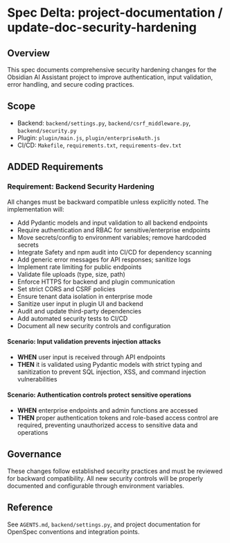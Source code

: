 # Spec Delta: project-documentation / update-doc-security-hardening

## Overview

This spec documents comprehensive security hardening changes for the Obsidian AI Assistant project to improve authentication, input validation, error handling, and secure coding practices.

## Scope

- Backend: `backend/settings.py`, `backend/csrf_middleware.py`, `backend/security.py`
- Plugin: `plugin/main.js`, `plugin/enterpriseAuth.js`
- CI/CD: `Makefile`, `requirements.txt`, `requirements-dev.txt`

## ADDED Requirements

### Requirement: Backend Security Hardening

All changes must be backward compatible unless explicitly noted. The implementation will:

- Add Pydantic models and input validation to all backend endpoints
- Require authentication and RBAC for sensitive/enterprise endpoints
- Move secrets/config to environment variables; remove hardcoded secrets
- Integrate Safety and npm audit into CI/CD for dependency scanning
- Add generic error messages for API responses; sanitize logs
- Implement rate limiting for public endpoints
- Validate file uploads (type, size, path)
- Enforce HTTPS for backend and plugin communication
- Set strict CORS and CSRF policies
- Ensure tenant data isolation in enterprise mode
- Sanitize user input in plugin UI and backend
- Audit and update third-party dependencies
- Add automated security tests to CI/CD
- Document all new security controls and configuration

#### Scenario: Input validation prevents injection attacks

- **WHEN** user input is received through API endpoints
- **THEN** it is validated using Pydantic models with strict typing and sanitization to prevent SQL injection, XSS, and command injection vulnerabilities

#### Scenario: Authentication controls protect sensitive operations

- **WHEN** enterprise endpoints and admin functions are accessed
- **THEN** proper authentication tokens and role-based access control are required, preventing unauthorized access to sensitive data and operations

## Governance

These changes follow established security practices and must be reviewed for backward compatibility. All new security controls will be properly documented and configurable through environment variables.

## Reference

See `AGENTS.md`, `backend/settings.py`, and project documentation for OpenSpec conventions and integration points.
